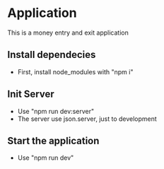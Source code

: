 # Application

This is a money entry and exit application

## Install dependecies

- First, install node_modules with "npm i"

## Init Server

- Use "npm run dev:server"
- The server use json.server, just to development 

## Start the application

- Use "npm run dev"